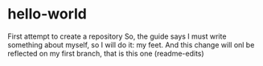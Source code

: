 # hello-world
First attempt to create a repository
So, the guide says I must write something about myself, so I will do it: my feet.
And this change will onl be reflected on my first branch, that is this one (readme-edits)
